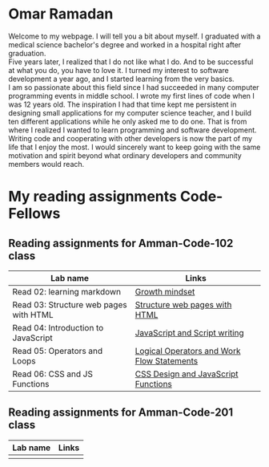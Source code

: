 # Omar Ramadan  

Welcome to my webpage. I will tell you a bit about myself. I graduated with a medical science bachelor's degree and worked in a hospital right after graduation. 
<br> Five years later, I realized that I do not like what I do. And to be successful at what you do, you have to love it. I turned my interest to software development a year ago, and I started learning from the very basics.
<br>
I am so passionate about this field since I had succeeded in many computer programming events in middle school. I wrote my first lines of code when I was 12 years old. The inspiration I had that time kept me persistent in designing small applications for my computer science teacher, and I build ten different applications while he only asked me to do one. That is from where I realized I wanted to learn programming and software development. <br>
Writing code and cooperating with other developers is now the part of my life that I enjoy the most. I would sincerely want to keep going with the same motivation and spirit beyond what ordinary developers and community members would reach.



# My reading assignments Code-Fellows

## Reading assignments for Amman-Code-102 class

| Lab name                               | Links                                                      |
| -------------------------------------- | ---------------------------------------------------------- |
| Read 02: learning markdown             | [Growth mindset](lab02a.md)                                |
| Read 03: Structure web pages with HTML | [Structure web pages with HTML](read03aDesignYourPage.md)  |
| Read 04: Introduction to JavaScript    | [JavaScript and Script writing](read04.md)                 |
| Read 05: Operators and Loops           | [Logical Operators and Work Flow Statements](reading05.md) |
| Read 06: CSS and JS Functions          | [CSS Design and JavaScript Functions](Read06.md)           |

## Reading assignments for Amman-Code-201 class

| Lab name | Links |
| -------- | ----- |
|          |       |

